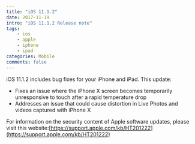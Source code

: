 ```yaml
---
title: "iOS 11.1.2"
date: 2017-11-19
intro: "iOS 11.1.2 Release note"
tags:
    - ios
    - apple
    - iphone
    - ipad
categories: Mobile
comments: false
---
```


iOS 11.1.2 includes bug fixes for your iPhone and iPad. This update:

-   Fixes an issue where the iPhone X screen becomes temporarily unresponsive to touch after a rapid temperature drop
-   Addresses an issue that could cause distortion in Live Photos and videos captured with iPhone X

For information on the security content of Apple software updates, please visit this website:[https://support.apple.com/kb/HT201222](https://support.apple.com/kb/HT201222)

